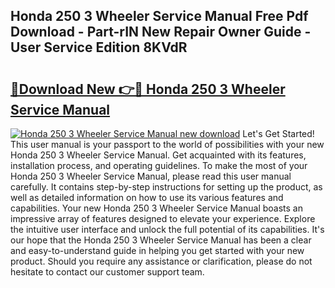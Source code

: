 ## Honda 250 3 Wheeler Service Manual Free Pdf Download - Part-rIN New Repair Owner Guide - User Service Edition 8KVdR

# <h2><a href="http://bc51792.oget.top/?id=Honda+250+3+Wheeler+Service+Manual">🔗Download New 👉🔴 Honda 250 3 Wheeler Service Manual</a></h2>

[![Honda 250 3 Wheeler Service Manual new download](https://i.imgur.com/5g1atiW.png)](http://bc51792.oget.top/?id=Honda+250+3+Wheeler+Service+Manual)
Let's Get Started! This user manual is your passport to the world of possibilities with your new Honda 250 3 Wheeler Service Manual. Get acquainted with its features, installation process, and operating guidelines. To make the most of your Honda 250 3 Wheeler Service Manual, please read this user manual carefully. It contains step-by-step instructions for setting up the product, as well as detailed information on how to use its various features and capabilities. Your new Honda 250 3 Wheeler Service Manual boasts an impressive array of features designed to elevate your experience. Explore the intuitive user interface and unlock the full potential of its capabilities. It's our hope that the Honda 250 3 Wheeler Service Manual has been a clear and easy-to-understand guide in helping you get started with your new product. Should you require any assistance or clarification, please do not hesitate to contact our customer support team.
